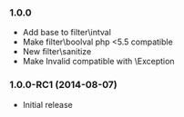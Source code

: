 ### 1.0.0

  * Add base to filter\intval
  * Make filter\boolval php <5.5 compatible
  * New filter\sanitize
  * Make Invalid compatible with \Exception

### 1.0.0-RC1 (2014-08-07)

  * Initial release

